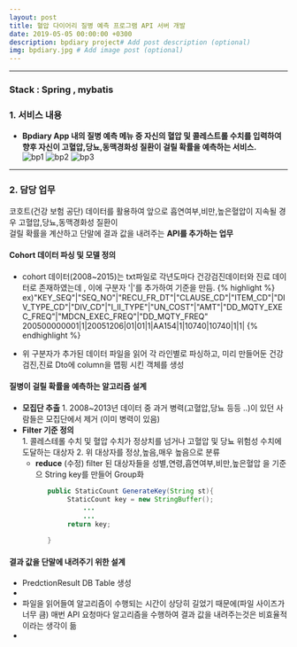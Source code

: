 ```yaml
---
layout: post
title: 혈압 다이어리 질병 예측 프로그램 API 서버 개발
date: 2019-05-05 00:00:00 +0300
description: bpdiary project# Add post description (optional)
img: bpdiary.jpg # Add image post (optional)
--- 
```


---------------------------------------  

### Stack : Spring , mybatis 
### 1. 서비스 내용
- **Bpdiary App 내의 질병 예측 메뉴 중 자신의 혈압 및 콜레스트롤 수치를 입력하여 향후 자신이 고혈압,당뇨,동맥경화성 질환이 걸릴 확률을 예측하는 서비스.**  
![bp1]({{site.baseurl}}/assets/img/bp1.jpg)
![bp2]({{site.baseurl}}/assets/img/bp2.jpg)
![bp3]({{site.baseurl}}/assets/img/bp3.jpg)

---------------------------------------

###  2. 담당 업무
코호트(건강 보험 공단) 데이터를 활용하여 앞으로 흡연여부,비만,높은혈압이 지속될 경우 고혈압,당뇨,동맥경화성 질환이   
걸릴 확률을 계산하고 단말에 결과 값을 내려주는 **API를  추가하는 업무** 

#### Cohort 데이터 파싱 및 모델 정의  

- cohort 데이터(2008~2015)는 txt파일로 각년도마다 건강검진데이터와 진료 데이터로 존재하였는데 , 이에 구분자 '|'를 추가하여 기준을 만듬. 
         {% highlight %}
            ex)"KEY_SEQ"|"SEQ_NO"|"RECU_FR_DT"|"CLAUSE_CD"|"ITEM_CD"|"DIV_TYPE_CD"|"DIV_CD"|"I_II_TYPE"|"UN_COST"|"AMT"|"DD_MQTY_EXEC_FREQ"|"MDCN_EXEC_FREQ"|"DD_MQTY_FREQ"    
               200500000001|1|20051206|01|01|1|AA154|1|10740|10740|1|1|
         {% endhighlight %}  
         
- 위 구분자가 추가된 데이터 파일을 읽어 각 라인별로 파싱하고, 미리 만들어둔 건강검진,진료 Dto에 column을 맵핑 시킨 객체를 생성 

#### 질병이 걸릴 확률을 예측하는 알고리즘 설계

- **모집단 추출**
        1. 2008~2013년 데이터 중 과거 병력(고혈압,당뇨 등등 ..)이 있던 사람들은 모집단에서 제거 (이미 병력이 있음)
- **Filter 기준 정의**   
        1. 콜레스테롤 수치 및 혈압 수치가 정상치를 넘거나 고혈압 및 당뇨 위험성 수치에 도달하는 대상자
        2. 위 대상자를 정상,높음,매우 높음으로 분류
    - **reduce** (수정)
        filter 된 대상자들을 성별,연령,흡연여부,비만,높은혈압 을 기준으 String key를 만들어 Group화
        ```java     
           public StaticCount GenerateKey(String st){
                StaticCount key = new StringBuffer();
                    ...
                    ...
                return key;
                
           }
        ```
        
####   결과 값을 단말에 내려주기 위한 설계
- PredctionResult DB Table 생성
- 
- 파일을 읽어들여 알고리즘이 수행되는 시간이 상당히 길었기 때문에(파일 사이즈가 너무 큼) 매번 API 요청마다 알고리즘을 수행하여 결과 값을 내려주는것은 비효율적이라는 생각이 듦
- 

